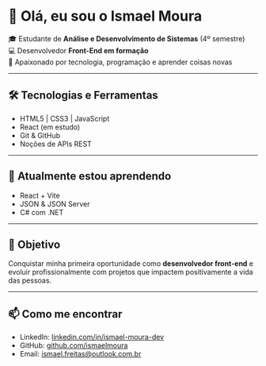 # 👋 Olá, eu sou o Ismael Moura  

🎓 Estudante de **Análise e Desenvolvimento de Sistemas** (4º semestre)  
💻 Desenvolvedor **Front-End em formação**  
🚀 Apaixonado por tecnologia, programação e aprender coisas novas  

---

## 🛠️ Tecnologias e Ferramentas
- HTML5 | CSS3 | JavaScript  
- React (em estudo)  
- Git & GitHub  
- Noções de APIs REST  

---

## 🌱 Atualmente estou aprendendo
- React + Vite  
- JSON & JSON Server  
- C# com .NET 

---

## 🎯 Objetivo
Conquistar minha primeira oportunidade como **desenvolvedor front-end** e evoluir profissionalmente com projetos que impactem positivamente a vida das pessoas.

---

## 📫 Como me encontrar
- LinkedIn: [linkedin.com/in/ismael-moura-dev](https://www.linkedin.com/in/ismael-moura-dev)  
- GitHub: [github.com/ismaelmoura](https://github.com/ismaelmoura)  
- Email: ismael.freitas@outlook.com.br  

